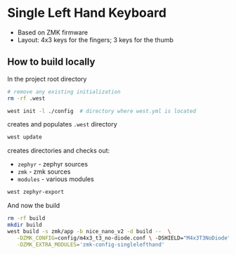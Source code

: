# Single Left Hand Keyboard

- Based on ZMK firmware
- Layout: 4x3 keys for the fingers; 3 keys for the thumb


## How to build locally


In the project root directory

```bash
# remove any existing initialization
rm -rf .west

west init -l ./config  # directory where west.yml is located
```
 creates and populates `.west` directory


```bash
west update
```

creates directories and checks out:

- `zephyr` - zephyr sources
- `zmk` - zmk sources
- `modules` - various modules

```bash
west zephyr-export
```

And now the build

```bash
rm -rf build
mkdir build
west build -s zmk/app -b nice_nano_v2 -d build --  \
   -DZMK_CONFIG=config/m4x3_t3_no-diode.conf \ -DSHIELD="M4x3T3NoDiode" \
   -DZMK_EXTRA_MODULES='zmk-config-singlelefthand'
```
